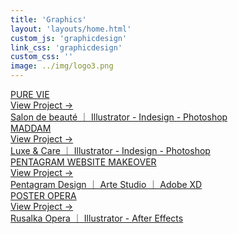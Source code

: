 ```yaml
---
title: 'Graphics'
layout: 'layouts/home.html'
custom_js: 'graphicdesign'
link_css: 'graphicdesign'
custom_css: ''
image: ../img/logo3.png
---
```


<div class="containerWeb">
  <a href='/graphicdesign/purevie'>
    <div class="vlak">
      <div class="vlak-hover"></div>
      <div class="titel">PURE VIE</div>
      <span class="verborgen">View Project &#8594;</span>
      <div class="text">Salon de beauté &#65372 Illustrator - Indesign - Photoshop</div>
    </div>
  </a>
  <a href='/graphicdesign/maddam'>
    <div class="vlak">
      <div class="vlak-hover"></div>
      <div class="titel">MADDAM</div>
      <span class="verborgen">View Project &#8594;</span>
      <div class="text">Luxe & Care &#65372  Illustrator - Indesign - Photoshop</div>
    </div>
  </a>
  <a href='/graphicdesign/artestudio'>
    <div class="vlak">
      <div class="vlak-hover"></div>
      <div class="titel">PENTAGRAM WEBSITE MAKEOVER</div>
      <span class="verborgen">View Project &#8594;</span>
      <div class="text">Pentagram Design &#65372 Arte Studio &#65372 Adobe XD</div>
    </div>
  </a>
  <a href='/graphicdesign/poster'>
    <div class="vlak">
      <div class="vlak-hover"></div>
      <div class="titel">POSTER OPERA</div>
      <span class="verborgen">View Project &#8594;</span>
      <div class="text">Rusalka Opera &#65372 Illustrator - After Effects</div>
    </div>
  </a>
</div>
